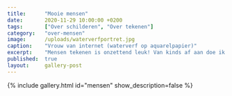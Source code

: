 ```yaml
---
title:      "Mooie mensen"
date:       2020-11-29 10:00:00 +0200
tags:       ["Over schilderen", "Over tekenen"]
category:   "over-mensen"
image:      /uploads/waterverfportret.jpg
caption:    "Vrouw van internet (waterverf op aquarelpapier)"
excerpt:    "Mensen tekenen is onzettend leuk! Van kinds af aan doe ik het graag. Hier een galerij met een collectie door mij tekende mensen. Van snelle schetsen tot schilderijen."
published:  true
layout:     gallery-post
---
```


{% include gallery.html id="mensen" show_description=false %}

